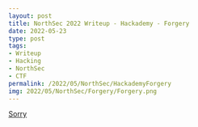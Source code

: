 ```yaml
---
layout: post
title: NorthSec 2022 Writeup - Hackademy - Forgery
date: 2022-05-23
type: post
tags:
- Writeup
- Hacking
- NorthSec
- CTF
permalink: /2022/05/NorthSec/HackademyForgery
img: 2022/05/NorthSec/Forgery/Forgery.png
---
```


[Sorry](https://www.youtube.com/watch?v=dQw4w9WgXcQ&themeRefresh=1)